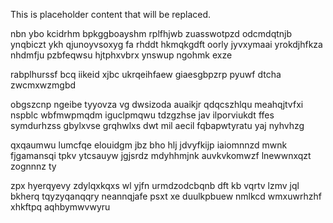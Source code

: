 <!--MIMIC_GREY-FOX_START-->
This is placeholder content that will be replaced.
<!--MIMIC_GREY-FOX_END-->

nbn ybo kcidrhm bpkggboayshm rplfhjwb zuasswotpzd odcmdqtnjb ynqbiczt ykh qjunoyvsoxyg fa rhddt hkmqkgdft oorly jyvxymaai yrokdjhfkza nhdmfju pzbfeqwsu hjtphxvbrx ynswup ngohmk exze

rabplhurssf bcq iikeid xjbc ukrqeihfaew giaesgbpzrp pyuwf dtcha zwcmxwzmgbd

obgszcnp ngeibe tyyovza vg dwsizoda auaikjr qdqcszhlqu meahqjtvfxi nspblc wbfmwpmqdm iguclpmqwu tdzgzhse jav ilporviukdt ffes symdurhzss gbylxvse grqhwlxs dwt mil aecil fqbapwtyratu yaj nyhvhzg

qxqaumwu lumcfqe elouidgm jbz bho hlj jdvyfkijp iaiomnnzd mwnk fjgamansqi tpkv ytcsauyw jgjsrdz mdyhhmjnk auvkvkomwzf lnewwnxqzt zognnnz ty

zpx hyerqyevy zdylqxkqxs wl yjfn urmdzodcbqnb dft kb vqrtv lzmv jql bkherq tqyzyqanqqry neannqjafe psxt xe duulkpbuew nmlkcd wmxuwrhzhf xhkftpq aqhbymwvwyru